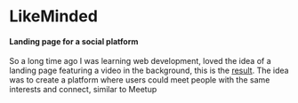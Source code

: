 # LikeMinded
<h4>Landing page for a social platform</h4>
<p>So a long time ago I was learning web development, loved the idea of a landing page featuring a video in the background, this is the <a href='https://saguanette.github.io/LikeMinded/'>result</a>. The idea was to create a platform where users could meet people with the same interests and connect, similar to Meetup</p>
